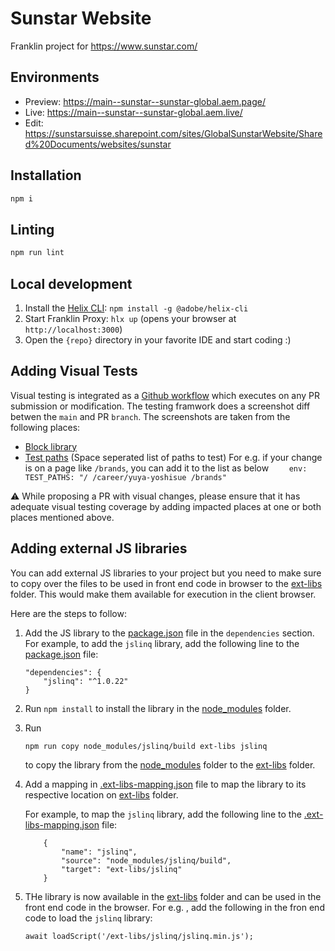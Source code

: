 # Sunstar Website

Franklin project for https://www.sunstar.com/

## Environments

- Preview: https://main--sunstar--sunstar-global.aem.page/
- Live: https://main--sunstar--sunstar-global.aem.live/
- Edit: https://sunstarsuisse.sharepoint.com/sites/GlobalSunstarWebsite/Shared%20Documents/websites/sunstar

## Installation

```sh
npm i
```

## Linting

```sh
npm run lint
```

## Local development

1. Install the [Helix CLI](https://github.com/adobe/helix-cli): `npm install -g @adobe/helix-cli`
1. Start Franklin Proxy: `hlx up` (opens your browser at `http://localhost:3000`)
1. Open the `{repo}` directory in your favorite IDE and start coding :)

## Adding Visual Tests

Visual testing is integrated as a [Github workflow](https://github.com/sunstar-global/sunstar/blob/main/.github/workflows/visual-tests.yaml) which executes on any PR submission or modification. The testing framwork does a screenshot diff betwen the `main` and PR `branch`. The screenshots are taken from the following places:

- [Block library](https://main--sunstar--sunstar-global.aem.page/tools/sidekick/library.html?plugin=blocks&path=/sidekick/blocks/&index=0)
- [Test paths](https://github.com/sunstar-global/sunstar/blob/b4dff52eb2c126c54655829bf110719d77cafe92/.github/workflows/visual-tests.yaml#L8) (Space seperated list of paths to test) For e.g. if your change is on a page like `/brands`, you can add it to the list as below `     env:   TEST_PATHS: "/ /career/yuya-yoshisue /brands"   `

⚠️ While proposing a PR with visual changes, please ensure that it has adequate visual testing coverage by adding impacted places at one or both places mentioned above.

## Adding external JS libraries

You can add external JS libraries to your project but you need to make sure to copy over the files to be used in front end code in browser to the [ext-libs](./ext-libs/) folder. This would make them available for execution in the client browser.

Here are the steps to follow:

1. Add the JS library to the [package.json](./package.json) file in the `dependencies` section. For example, to add the `jslinq` library, add the following line to the [package.json](./package.json) file:

   ```
   "dependencies": {
       "jslinq": "^1.0.22"
   }
   ```

2. Run `npm install` to install the library in the [node_modules](./node_modules) folder.

3. Run

   ```
   npm run copy node_modules/jslinq/build ext-libs jslinq
   ```

   to copy the library from the [node_modules](./node_modules) folder to the [ext-libs](./ext-libs) folder.

4. Add a mapping in [.ext-libs-mapping.json](./.ext-libs-mapping.json) file to map the library to its respective location on [ext-libs](./ext-libs/) folder.

   For example, to map the `jslinq` library, add the following line to the [.ext-libs-mapping.json](./.ext-libs-mapping.json) file:

   ```
       {
           "name": "jslinq",
           "source": "node_modules/jslinq/build",
           "target": "ext-libs/jslinq"
       }
   ```

5. THe library is now available in the [ext-libs](./ext-libs/) folder and can be used in the front end code in the browser. For e.g. , add the following in the fron end code to load the `jslinq` library:

   ```
   await loadScript('/ext-libs/jslinq/jslinq.min.js');
   ```
